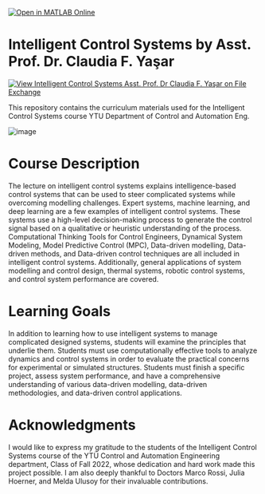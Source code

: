 [![Open in MATLAB Online](https://www.mathworks.com/images/responsive/global/open-in-matlab-online.svg)](https://matlab.mathworks.com/open/github/v1?repo=ClaudiaYasar/IntelligentControl&file=https://github.com/ClaudiaYasar/IntelligentControl/tree/main&line=1)

# Intelligent Control Systems  by Asst. Prof. Dr. Claudia F. Yaşar
[![View Intelligent Control Systems Asst. Prof. Dr Claudia F. Yaşar on File Exchange](https://www.mathworks.com/matlabcentral/images/matlab-file-exchange.svg)](https://www.mathworks.com/matlabcentral/fileexchange/132303-intelligent-control-systems-asst-prof-dr-claudia-f-yasar)

This repository contains the curriculum materials used for the Intelligent Control Systems course YTU Department of Control and Automation Eng.


![image](https://github.com/ClaudiaYasar/IntelligentControl/assets/132692602/a1b666e9-dc20-4b43-a181-dd4769bfdf63)

# Course Description
The lecture on intelligent control systems explains intelligence-based control systems that can be used to steer complicated systems while overcoming modelling challenges. Expert systems, machine learning, and deep learning are a few examples of intelligent control systems. These systems use a high-level decision-making process to generate the control signal based on a qualitative or heuristic understanding of the process.
Computational Thinking Tools for Control Engineers, Dynamical System Modeling, Model Predictive Control (MPC), Data-driven modelling, Data-driven methods, and Data-driven control techniques are all included in intelligent control systems. Additionally, general applications of system modelling and control design, thermal systems, robotic control systems, and control system performance are covered.

# Learning Goals
In addition to learning how to use intelligent systems to manage complicated designed systems, students will examine the principles that underlie them.
Students must use computationally effective tools to analyze dynamics and control systems in order to evaluate the practical concerns for experimental or simulated structures.
Students must finish a specific project, assess system performance, and have a comprehensive understanding of various data-driven modelling, data-driven methodologies, and data-driven control applications.
# Acknowledgments

I would like to express my gratitude to the students of the Intelligent Control Systems course of the YTÜ Control and Automation Engineering department, Class of Fall 2022, whose dedication and hard work made this project possible. I am also deeply thankful to Doctors Marco Rossi, Julia Hoerner, and Melda Ulusoy for their invaluable contributions.
